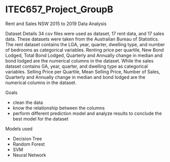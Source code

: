 # ITEC657_Project_GroupB
Rent and Sales NSW 2015 to 2019 Data Analysis

Dataset Details
34 csv files were used as dataset, 17 rent data, and 17 sales data. These datasets were taken from the Australian Bureau of Statistics.
The rent dataset contains the LGA, year, quarter, dwelling type, and number of bedrooms as categorical variables. Renting price per 
quartile, New Bond Lodged, Total Bond Lodged, Quarterly and Annually change in median and bond lodged are the numerical columns in the 
dataset.
While the sales dataset contains GA, year, quarter, and dwelling type as categorical variables. Selling Price per Quartile, Mean Selling 
Price, Number of Sales, Quarterly and Annually change in median and bond lodged are the numerical columns in the dataset.

Goals
* clean the data
* know the relationship between the columns
* perform different prediction model and analyze results to conclude the best model for the dataset

Models used
* Decision Tree
* Random Forest
* SVM
* Neural Network
